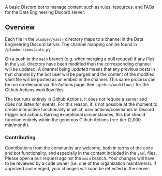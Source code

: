 A basic Discord bot to manage content such as rules, resources, and FAQs for the Data Engineering Discord server.

## Overview
Each file in the `plumber/yaml/` directory maps to a channel in the Data Engineering Discord server. The channel mapping can be found in `/plumber/constants.py`. 

On a push to the `main` branch (e.g. when merging  a pull request) if any files in the `yaml` directory have been modified then the corresponding channel will be updated. A channel being *updated* means that any previous posts in that channel by the bot user will be purged and the content of the modified yaml file will be posted as an embed in the channel. This same process can be run on-demand via the Actions page. See `.github/workflows/` for the Github Actions workflow files.

The bot runs entirely in Github Actions. It does not require a server and does not listen for events. For this reason, it is not possible at the moment to create interactive functionality in which user actions/commands in Discord trigger bot actions. Barring exceptional circumstances, this bot should function entirely within the generous Github Actions free-tier (2,000 min/month).

### Contributing
Contributions from the community are welcome, both in terms of the code and bot functionality, and especially in the content included in the `yaml` files. Please open a pull request against the `main` branch. Your changes will have to be reviewed by a code owner (i.e. one of the organization maintainers). If approved and merged, your changes will soon be reflected in the server.